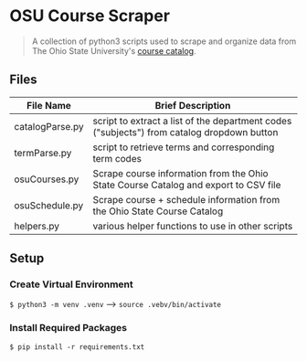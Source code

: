 # OSU Course Scraper

> A collection of python3 scripts used to scrape and organize data from The Ohio
> State University's
> [course catalog](https://courses.osu.edu/psp/csosuct/EMPLOYEE/PUB/c/COMMUNITY_ACCESS.OSR_CAT_SRCH.GBL?).

## Files

| File Name       | Brief Description                                                                          |
| --------------- | ------------------------------------------------------------------------------------------ |
| catalogParse.py | script to extract a list of the department codes ("subjects") from catalog dropdown button |
| termParse.py    | script to retrieve terms and corresponding term codes                                      |
| osuCourses.py   | Scrape course information from the Ohio State Course Catalog and export to CSV file        |
| osuSchedule.py  | Scrape course + schedule information from the Ohio State Course Catalog                    |
| helpers.py      | various helper functions to use in other scripts                                           |

## Setup

### Create Virtual Environment

`$ python3 -m venv .venv` --> `source .vebv/bin/activate`

### Install Required Packages

`$ pip install -r requirements.txt`